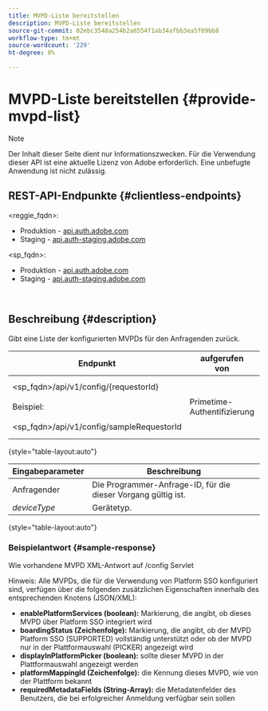 ```yaml
---
title: MVPD-Liste bereitstellen
description: MVPD-Liste bereitstellen
source-git-commit: 02ebc3548a254b2a6554f1ab34afbb3ea5f09bb8
workflow-type: tm+mt
source-wordcount: '229'
ht-degree: 0%

---
```


# MVPD-Liste bereitstellen {#provide-mvpd-list}

>[!NOTE]
>
>Der Inhalt dieser Seite dient nur Informationszwecken. Für die Verwendung dieser API ist eine aktuelle Lizenz von Adobe erforderlich. Eine unbefugte Anwendung ist nicht zulässig.

## REST-API-Endpunkte {#clientless-endpoints}

&lt;reggie_fqdn>:

* Produktion - [api.auth.adobe.com](http://api.auth.adobe.com/)
* Staging - [api.auth-staging.adobe.com](http://api.auth-staging.adobe.com/)

&lt;sp_fqdn>:

* Produktion - [api.auth.adobe.com](http://api.auth.adobe.com/)
* Staging - [api.auth-staging.adobe.com](http://api.auth-staging.adobe.com/)

</br>

## Beschreibung {#description}

Gibt eine Liste der konfigurierten MVPDs für den Anfragenden zurück.

| Endpunkt | aufgerufen  </br>von | Eingabe   </br>Parameter | HTTP  </br>Methode | Reaktion | HTTP  </br>Reaktion |
| --- | --- | --- | --- | --- | --- |
| &lt;sp_fqdn>/api/v1/config/{requestorId}</br></br>Beispiel:</br></br>&lt;sp_fqdn>/api/v1/config/sampleRequestorId | Primetime-Authentifizierung | 1. Antragsteller</br>    (Pfadkomponente)</br>_2.  deviceType (nicht mehr unterstützt)_ | GET | XML oder JSON mit einer Liste von MVPDs. | 200 |

{style="table-layout:auto"}


| Eingabeparameter | Beschreibung |
| --------------- | ------------------------------------------------------------- |
| Anfragender | Die Programmer-Anfrage-ID, für die dieser Vorgang gültig ist. |
| *deviceType* | Gerätetyp. |

{style="table-layout:auto"}

### Beispielantwort {#sample-response}

Wie vorhandene MVPD XML-Antwort auf /config Servlet

Hinweis: Alle MVPDs, die für die Verwendung von Platform SSO konfiguriert sind, verfügen über die folgenden zusätzlichen Eigenschaften innerhalb des entsprechenden Knotens (JSON/XML):

* **enablePlatformServices (boolean):** Markierung, die angibt, ob dieses MVPD über Platform SSO integriert wird
* **boardingStatus (Zeichenfolge):** Markierung, die angibt, ob der MVPD Platform SSO (SUPPORTED) vollständig unterstützt oder ob der MVPD nur in der Plattformauswahl (PICKER) angezeigt wird
* **displayInPlatformPicker (boolean):** sollte dieser MVPD in der Plattformauswahl angezeigt werden
* **platformMappingId (Zeichenfolge):** die Kennung dieses MVPD, wie von der Plattform bekannt
* **requiredMetadataFields (String-Array):** die Metadatenfelder des Benutzers, die bei erfolgreicher Anmeldung verfügbar sein sollen

